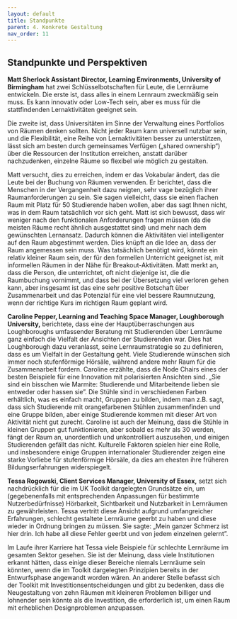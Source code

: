```yaml
---
layout: default
title: Standpunkte
parent: 4. Konkrete Gestaltung
nav_order: 11
---
```


## Standpunkte und Perspektiven

**Matt Sherlock Assistant Director, Learning Environments, University of Birmingham**
hat zwei Schlüsselbotschaften für Leute, die Lernräume
entwickeln. Die erste ist, dass alles in einem Lernraum zweckmäßig sein
muss. Es kann innovativ oder Low-Tech sein, aber es muss für die
stattfindenden Lernaktivitäten geeignet sein.

Die zweite ist, dass Universitäten im Sinne der Verwaltung eines
Portfolios von Räumen denken sollten. Nicht jeder Raum kann universell
nutzbar sein, und die Flexibilität, eine Reihe von Lernaktivitäten
besser zu unterstützen, lässt sich am besten durch gemeinsames Verfügen
(„shared ownership“) über die Ressourcen der Institution erreichen,
anstatt darüber nachzudenken, einzelne Räume so flexibel wie möglich zu
gestalten.

Matt versucht, dies zu erreichen, indem er das Vokabular ändert, das die
Leute bei der Buchung von Räumen verwenden. Er berichtet, dass die
Menschen in der Vergangenheit dazu neigten, sehr vage bezüglich ihrer
Raumanforderungen zu sein. Sie sagen vielleicht, dass sie einen flachen
Raum mit Platz für 50 Studierende haben wollen, aber das sagt Ihnen
nicht, was in dem Raum tatsächlich vor sich geht. Matt ist sich bewusst,
dass wir weniger nach den funktionalen Anforderungen fragen müssen (da
die meisten Räume recht ähnlich ausgestattet sind) und mehr nach dem
gewünschten Lernansatz. Dadurch können die Aktivitäten viel
intelligenter auf den Raum abgestimmt werden. Dies knüpft an die Idee
an, dass der Raum angemessen sein muss. Was tatsächlich benötigt wird,
könnte ein relativ kleiner Raum sein, der für den formellen Unterricht
geeignet ist, mit informellen Räumen in der Nähe für
Breakout-Aktivitäten. Matt merkt an, dass die Person, die unterrichtet,
oft nicht diejenige ist, die die Raumbuchung vornimmt, und dass bei der
Übersetzung viel verloren gehen kann, aber insgesamt ist das eine sehr
positive Botschaft über Zusammenarbeit und das Potenzial für eine viel
bessere Raumnutzung, wenn der richtige Kurs im richtigen Raum geplant
wird.

**Caroline Pepper, Learning and Teaching Space Manager, Loughborough University,** berichtete, dass eine der Hauptüberraschungen aus
Loughboroughs umfassender Beratung mit Studierenden über Lernräume ganz
einfach die Vielfalt der Ansichten der Studierenden war. Dies hat
Loughborough dazu veranlasst, seine Lernraumstrategie so zu definieren,
dass es um Vielfalt in der Gestaltung geht. Viele Studierende wünschen
sich immer noch stufenförmige Hörsäle, während andere mehr Raum für die
Zusammenarbeit fordern. Caroline erzählte, dass die Node Chairs eines
der besten Beispiele für eine Innovation mit polarisierten Ansichten
sind. „Sie sind ein bisschen wie Marmite: Studierende und Mitarbeitende
lieben sie entweder oder hassen sie”. Die Stühle sind in verschiedenen
Farben erhältlich, was es einfach macht, Gruppen zu bilden, indem man
z.B. sagt, dass sich Studierende mit orangefarbenen Stühlen
zusammenfinden und eine Gruppe bilden, aber einige Studierende kommen
mit dieser Art von Aktivität nicht gut zurecht. Caroline ist auch der
Meinung, dass die Stühle in kleinen Gruppen gut funktionieren, aber
sobald es mehr als 30 werden, fängt der Raum an, unordentlich und
unkontrolliert auszusehen, und einigen Studierenden gefällt das nicht.
Kulturelle Faktoren spielen hier eine Rolle, und insbesondere einige
Gruppen internationaler Studierender zeigen eine starke Vorliebe für
stufenförmige Hörsäle, da dies am ehesten ihre früheren
Bildungserfahrungen widerspiegelt.

**Tessa Rogowski, Client Services Manager, University of Essex,** setzt
sich nachdrücklich für die im UK Toolkit dargelegten Grundsätze ein,
um (gegebenenfalls mit entsprechenden Anpassungen für bestimmte
Nutzerbedürfnisse) Hörbarkeit, Sichtbarkeit und Nutzbarkeit in
Lernräumen zu gewährleisten. Tessa vertritt diese Ansicht aufgrund
umfangreicher Erfahrungen, schlecht gestaltete Lernräume geerbt zu haben
und diese wieder in Ordnung bringen zu müssen. Sie sagte: „Mein ganzer
Schmerz ist hier drin. Ich habe all diese Fehler geerbt und von jedem
einzelnen gelernt”.

Im Laufe ihrer Karriere hat Tessa viele Beispiele für schlechte
Lernräume im gesamten Sektor gesehen. Sie ist der Meinung, dass viele
Institutionen erkannt hätten, dass einige dieser Bereiche niemals
Lernräume sein könnten, wenn die im Toolkit dargelegten Prinzipien
bereits in der Entwurfsphase angewandt worden wären. An anderer Stelle
befasst sich der Toolkit mit Investitionsentscheidungen und gibt zu
bedenken, dass die Neugestaltung von zehn Räumen mit kleineren Problemen
billiger und lohnender sein könnte als die Investition, die erforderlich
ist, um einen Raum mit erheblichen Designproblemen anzupassen.
